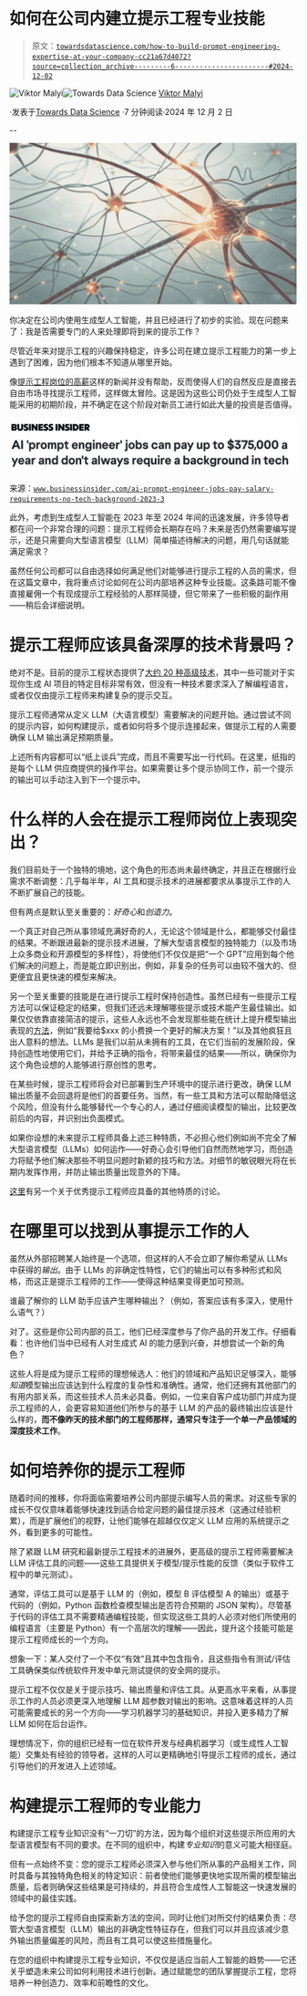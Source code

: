 # 如何在公司内建立提示工程专业技能

> 原文：[`towardsdatascience.com/how-to-build-prompt-engineering-expertise-at-your-company-cc21a67d4072?source=collection_archive---------6-----------------------#2024-12-02`](https://towardsdatascience.com/how-to-build-prompt-engineering-expertise-at-your-company-cc21a67d4072?source=collection_archive---------6-----------------------#2024-12-02)

[](https://medium.com/@vmalyi?source=post_page---byline--cc21a67d4072--------------------------------)![Viktor Malyi](https://medium.com/@vmalyi?source=post_page---byline--cc21a67d4072--------------------------------)[](https://towardsdatascience.com/?source=post_page---byline--cc21a67d4072--------------------------------)![Towards Data Science](https://towardsdatascience.com/?source=post_page---byline--cc21a67d4072--------------------------------) [Viktor Malyi](https://medium.com/@vmalyi?source=post_page---byline--cc21a67d4072--------------------------------)

·发表于[Towards Data Science](https://towardsdatascience.com/?source=post_page---byline--cc21a67d4072--------------------------------) ·7 分钟阅读·2024 年 12 月 2 日

--

![](img/3044a510a7fd7923a96b5bbd5af04468.png)

你决定在公司内使用生成型人工智能，并且已经进行了初步的实验。现在问题来了：我是否需要专门的人来处理即将到来的提示工作？

尽管近年来对提示工程的兴趣保持稳定，许多公司在建立提示工程能力的第一步上遇到了困难，因为他们根本不知道从哪里开始。

像[提示工程岗位的高薪](https://www.yahoo.com/news/ai-prompt-engineer-jobs-pay-201001072.html)这样的新闻并没有帮助，反而使得人们的自然反应是直接去自由市场寻找提示工程师，这样做太冒险。这是因为这些公司仍处于生成型人工智能采用的初期阶段，并不确定在这个阶段对新员工进行如此大量的投资是否值得。

![](img/1332ff2648ed6ae6f7f79e7d937aa1bf.png)

来源：[`www.businessinsider.com/ai-prompt-engineer-jobs-pay-salary-requirements-no-tech-background-2023-3`](https://www.businessinsider.com/ai-prompt-engineer-jobs-pay-salary-requirements-no-tech-background-2023-3)

此外，考虑到生成型人工智能在 2023 年至 2024 年间的迅速发展，许多领导者都在问一个非常合理的问题：提示工程师会长期存在吗？未来是否仍然需要编写提示，还是只需要向大型语言模型（LLM）简单描述待解决的问题，用几句话就能满足需求？

虽然任何公司都可以自由选择如何满足他们对能够进行提示工程的人员的需求，但在这篇文章中，我将重点讨论如何在公司内部培养这种专业技能。这条路可能不像直接雇佣一个有现成提示工程经验的人那样简捷，但它带来了一些积极的副作用——稍后会详细说明。

# 提示工程师应该具备深厚的技术背景吗？

绝对不是。目前的提示工程状态提供了[大约 20 种高级技术](https://www.promptingguide.ai/techniques)，其中一些可能对于实现你生成 AI 项目的特定目标非常有效，但没有一种技术要求深入了解编程语言，或者仅仅由提示工程师来构建复杂的提示交互。

提示工程师通常从定义 LLM（大语言模型）需要解决的问题开始。通过尝试不同的提示内容，如何构建提示，或者如何将多个提示连接起来，做提示工程的人需要确保 LLM 输出满足预期质量。

上述所有内容都可以“纸上谈兵”完成，而且不需要写出一行代码。在这里，纸指的是每个 LLM 供应商提供的操作平台。如果需要让多个提示协同工作，前一个提示的输出可以手动注入到下一个提示中。

# 什么样的人会在提示工程师岗位上表现突出？

我们目前处于一个独特的境地，这个角色的形态尚未最终确定，并且正在根据行业需求不断调整：几乎每半年，AI 工具和提示技术的进展都要求从事提示工作的人不断扩展自己的技能。

但有两点是默认至关重要的：*好奇心*和*创造力*。

一个真正对自己所从事领域充满好奇的人，无论这个领域是什么，都能够交付最佳的结果。不断跟进最新的提示技术进展，了解大型语言模型的独特能力（以及市场上众多商业和开源模型的多样性），将使他们不仅仅是把“一个 GPT”应用到每个他们解决的问题上，而是能立即识别出，例如，非复杂的任务可以由较不强大的、但更便宜且更快速的模型来解决。

另一个至关重要的技能是在进行提示工程时保持创造性。虽然已经有一些提示工程方法可以保证稳定的结果，但我们还远未理解哪些提示或技术能产生最佳输出。如果仅仅依靠直接简洁的提示，这些人永远也不会发现那些能在统计上提升模型输出表现的[方法](https://arxiv.org/pdf/2312.16171v1)，例如“我要给$xxx 的小费换一个更好的解决方案！”以及其他疯狂且出人意料的想法。LLMs 是我们以前从未拥有的工具，在它们当前的发展阶段，保持创造性地使用它们，并给予正确的指令，将带来最佳的结果——所以，确保你为这个角色设想的人能够进行原创性的思考。

在某些时候，提示工程师将会对已部署到生产环境中的提示进行更改，确保 LLM 输出质量不会回退将是他们的首要任务。当然，有一些工具和方法可以帮助降低这个风险，但没有什么能够替代一个专心的人，通过仔细阅读模型的输出，比较更改前后的内容，并识别出负面模式。

如果你设想的未来提示工程师具备上述三种特质，不必担心他们例如尚不完全了解大型语言模型（LLMs）如何运作——好奇心会引导他们自然而然地学习，而创造力将赋予他们解决那些不明显问题时新颖的技巧和方法。对细节的敏锐眼光将在长期内发挥作用，并防止输出质量出现意外的下降。

[这里](https://www.youtube.com/watch?v=T9aRN5JkmL8&t=394s)有另一个关于优秀提示工程师应具备的其他特质的讨论。

# 在哪里可以找到从事提示工作的人

虽然从外部招聘某人始终是一个选项，但这样的人不会立即了解你希望从 LLMs 中获得的*输出*。由于 LLMs 的非确定性特性，它们的输出可以有多种形式和风格，而这正是提示工程师的工作——使得这种结果变得更加可预测。

谁最了解你的 LLM 助手应该产生哪种输出？（例如，答案应该有多深入，使用什么语气？）

对了。这些是你公司内部的员工，他们已经深度参与了你产品的开发工作。仔细看看：也许他们当中已经有人对生成式 AI 的能力感到兴奋，并想尝试一个新的角色？

这些人将是成为提示工程师的理想候选人：他们的领域和产品知识足够深入，能够*知道*模型输出应该达到什么程度的复杂性和准确性。通常，他们还拥有其他部门的有用内部关系，而这些技术人员未必具备。例如，一位来自客户成功部门并成为提示工程师的人，会更容易知道他们所参与的基于 LLM 的产品的最终输出应该是什么样的，**而不像昨天的技术部门的工程师那样，通常只专注于一个单一产品领域的深度技术工作**。

# 如何培养你的提示工程师

随着时间的推移，你将面临需要培养公司内部提示编写人员的需求。对这些专家的成长不仅仅意味着能够快速找到适合给定问题的最佳提示技术（这通过经验积累），而是扩展他们的视野，让他们能够在超越仅仅定义 LLM 应用的系统提示之外，看到更多的可能性。

除了紧跟 LLM 研究和最新提示工程技术的进展外，更高级的提示工程师需要解决 LLM 评估工具的问题——这些工具提供关于模型/提示性能的反馈（类似于软件工程中的单元测试）。

通常，评估工具可以是基于 LLM 的（例如，模型 B 评估模型 A 的输出）或基于代码的（例如，Python 函数检查模型输出是否符合预期的 JSON 架构）。尽管基于代码的评估工具不需要精通编程技能，但实现这些工具的人必须对他们所使用的编程语言（主要是 Python）有一个高层次的理解——因此，提升这个技能可能是提示工程师成长的一个方向。

想象一下：某人交付了一个不仅“有效”且其中包含指令，且这些指令有测试/评估工具确保类似传统软件开发中单元测试提供的安全网的提示。

提示工程不仅仅是关于提示技巧、输出质量和评估工具。从更高水平来看，从事提示工作的人员必须更深入地理解 LLM 超参数对输出的影响。这意味着这样的人员可能需要成长的另一个方向——学习机器学习的基础知识，并投入更多精力了解 LLM 如何在后台运作。

理想情况下，你的组织已经有一位在软件开发与经典机器学习（或生成性人工智能）交集处有经验的领导者。这样的人可以更精确地引导提示工程师的成长，通过引导他们的开发进入上述领域。

# 构建提示工程师的专业能力

构建提示工程专业知识没有“一刀切”的方法，因为每个组织对这些提示所应用的大型语言模型有不同的要求。在不同的组织中，构建*专业知识*的意义可能大相径庭。

但有一点始终不变：您的提示工程师必须深入参与他们所从事的产品相关工作，同时具备与其独特角色相关的特定知识：前者使他们能够更快地实现所需的模型输出质量，后者则确保这些结果是可持续的，并且符合生成性人工智能这一快速发展的领域中的最佳实践。

给予您的提示工程师自由探索新方法的空间，同时让他们对所交付的结果负责：尽管大型语言模型（LLM）输出的非确定性特征存在，但我们可以并且应该减少意外输出质量偏差的风险，而且有工具可以使这些措施量化。

在您的组织中构建提示工程专业知识，不仅仅是适应当前人工智能的趋势——它还关乎塑造未来公司如何利用技术进行创新。通过赋能您的团队掌握提示工程，您将培养一种创造力、效率和前瞻性的文化。
